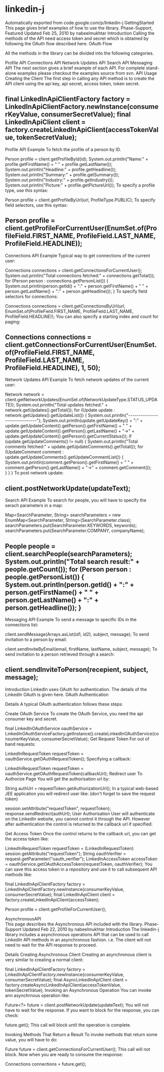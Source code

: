 # linkedin-j
Automatically exported from code.google.com/p/linkedin-j
GettingStarted  
This page gives brief examples of how to use the library. 
Phase-Support, Featured Updated Feb 25, 2010 by nabeelmukhtar
Introduction
Calling the methods of the API need access token and secret which is obtained by following the OAuth flow described here. OAuth Flow

All the methods in the library can be divided into the following categories.

Profile API
Connections API
Network Updates API
Search API
Messaging API
The next section gives a brief example of each API. For complete stand-alone examples please checkout the examples source from svn.
API Usage
Creating the Client
The first step in calling any API method is to create the API client using the api key, api secret, access token, token secret.

final LinkedInApiClientFactory factory = LinkedInApiClientFactory.newInstance(consumerKeyValue, consumerSecretValue);
final LinkedInApiClient client = factory.createLinkedInApiClient(accessTokenValue, tokenSecretValue);
----

Profile API Example
To fetch the profile of a person by ID.

Person profile = client.getProfileById(id);
System.out.println("Name:" + profile.getFirstName() + " " + profile.getLastName());
System.out.println("Headline:" + profile.getHeadline());
System.out.println("Summary:" + profile.getSummary());
System.out.println("Industry:" + profile.getIndustry());
System.out.println("Picture:" + profile.getPictureUrl());
To specify a profile type, use this syntax:

Person profile = client.getProfileByUrl(url, ProfileType.PUBLIC);
To specify field selectors, use this syntax:

Person profile = client.getProfileForCurrentUser(EnumSet.of(ProfileField.FIRST_NAME, ProfileField.LAST_NAME, ProfileField.HEADLINE));
----

Connections API Example
Typical way to get connections of the current user:

Connections connections = client.getConnectionsForCurrentUser();
System.out.println("Total connections fetched:" + connections.getTotal());
for (Person person : connections.getPersonList()) {
        System.out.println(person.getId() + ":" + person.getFirstName() + " " + person.getLastName() + ":" + person.getHeadline());
}
To specify field selectors for connections:

Connections connections = client.getConnectionsByUrl(url, EnumSet.of(ProfileField.FIRST_NAME, ProfileField.LAST_NAME, ProfileField.HEADLINE));
You can also specify a starting index and count for paging:

Connections connections = client.getConnectionsForCurrentUser(EnumSet.of(ProfileField.FIRST_NAME, ProfileField.LAST_NAME, ProfileField.HEADLINE), 1, 50);
----

Network Updates API Example
To fetch network updates of the current user:

Network network = client.getNetworkUpdates(EnumSet.of(NetworkUpdateType.STATUS_UPDATE));
System.out.println("Total updates fetched:" + network.getUpdates().getTotal());
for (Update update : network.getUpdates().getUpdateList()) {
        System.out.println("-------------------------------");
        System.out.println(update.getUpdateKey() + ":" + update.getUpdateContent().getPerson().getFirstName() + " " + update.getUpdateContent().getPerson().getLastName() + "->" + update.getUpdateContent().getPerson().getCurrentStatus());
        if (update.getUpdateComments() != null) {
                System.out.println("Total comments fetched:" + update.getUpdateComments().getTotal());
                for (UpdateComment comment : update.getUpdateComments().getUpdateCommentList()) {
                        System.out.println(comment.getPerson().getFirstName() + " " + comment.getPerson().getLastName() + "->" + comment.getComment());                         
                }
        }
}
To post network update:

client.postNetworkUpdate(updateText);
----

Search API Example
To search for people, you will have to specify the serach parameters in a map:

Map<SearchParameter, String> searchParameters = new EnumMap<SearchParameter, String>(SearchParameter.class);
searchParameters.put(SearchParameter.KEYWORDS, keywords);
searchParameters.put(SearchParameter.COMPANY, companyName);

People people = client.searchPeople(searchParameters);
System.out.println("Total search result:" + people.getCount());
for (Person person : people.getPersonList()) {
        System.out.println(person.getId() + ":" + person.getFirstName() + " " + person.getLastName() + ":" + person.getHeadline());
}
----

Messaging API Example
To send a message to specific IDs in the connections list:

client.sendMessage(Arrays.asList(id1, id2), subject, message);
To send invitation to a person by email:

client.sendInviteByEmail(email, firstName, lastName, subject, message);
To send invitation to a person retrieved through a search:

client.sendInviteToPerson(recepient, subject, message);
----
Introduction
LinkedIn uses OAuth for authentication. The details of the LinkedIn OAuth is given here. OAuth Authentication

Details
A typical OAuth authentication follows these steps:

Create OAuth Service
To create the OAuth Service, you need the api consumer key and secret.

final LinkedInOAuthService oauthService = LinkedInOAuthServiceFactory.getInstance().createLinkedInOAuthService(consumerKeyValue, consumerSecretValue);
Get Request Token
For out of band requests:

LinkedInRequestToken requestToken = oauthService.getOAuthRequestToken();
Specifying a callback:

LinkedInRequestToken requestToken = oauthService.getOAuthRequestToken(callbackUrl);
Redirect user To Authorize Page
You will get the authorisation url by:

String authUrl = requestToken.getAuthorizationUrl();
In a typical web-based JEE application you will redirect user like: (don't forget to save the request token)

session.setAttribute("requestToken", requestToken);
response.sendRedirect(authUrl);
User Authorisation
User will authenticate on the LinkedIn website, you cannot control it through the API. However after authentication the control is returned to the callback url if specified:

Get Access Token
Once the control returns to the callback url, you can get the access token like:

LinkedInRequestToken requestToken = (LinkedInRequestToken) session.getAttribute("requestToken");
String oauthVerifier = request.getParameter("oauth_verifier");
LinkedInAccessToken accessToken = oauthService.getOAuthAccessToken(requestToken, oauthVerifier);
You can save this access token in a repository and use it to call subsequent API methods like:

final LinkedInApiClientFactory factory = LinkedInApiClientFactory.newInstance(consumerKeyValue, consumerSecretValue);
final LinkedInApiClient client = factory.createLinkedInApiClient(accessToken);

Person profile = client.getProfileForCurrentUser();

AsynchronousAPI  
This page describes the Asynchronous API included with the library. 
Phase-Support Updated Feb 22, 2010 by nabeelmukhtar
Introduction
The linkedin-j library includes a asynchronous operations API that can be used to call LinkedIn API methods in an asynchronous fashion. i.e. The client will not need to wait for the API response to proceed.

Details
Creating Asynchronous Client
Creating an asynchronous client is very similar to creating a normal client:

final LinkedInApiClientFactory factory = LinkedInApiClientFactory.newInstance(consumerKeyValue, consumerSecretValue);
final AsyncLinkedInApiClient client = factory.createAsyncLinkedInApiClient(accessTokenValue, tokenSecretValue);
Invoking an Asynchronous Operation
You can invoke ann asynchrnous operation like:

Future<?> future = client.postNetworkUpdate(updateText);
You will not have to wait for the response. If you want to block for the response, you can check:

future.get();
This call will block until the operation is complete.

Invoking Methods That Return a Result
To invoke methods that return some value, you will have to do:

Future<Connections> future = client.getConnectionsForCurrentUser();
This call will not block. Now when you are ready to consume the response:

Connections connections = future.get();
